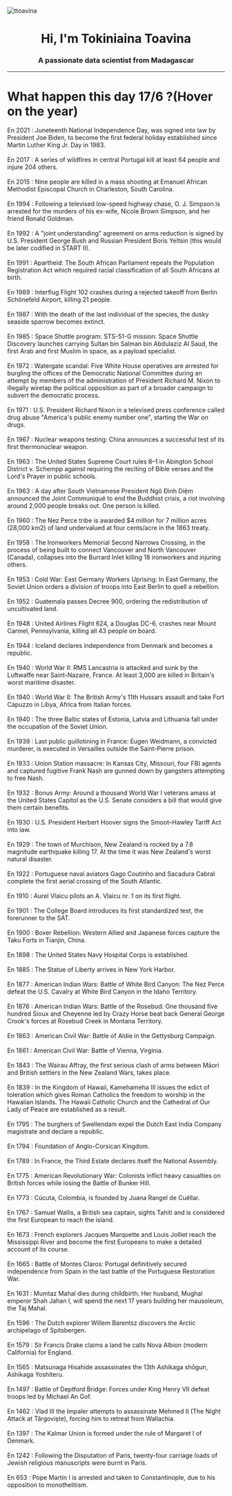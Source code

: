 
<p align="left"> <img src="https://komarev.com/ghpvc/?username=ttoavina&label=Profile%20views&color=0e75b6&style=flat" alt="ttoavina" /> </p>
<h1 align="center">Hi, I'm Tokiniaina Toavina</h1>
<h3 align="center">A passionate data scientist from Madagascar</h3>
    
<hr/>
<h1> What happen this day 17/6 ?(Hover on the year)</h1>

En 2021 : Juneteenth National Independence Day, was signed into law by President Joe Biden, to become the first federal holiday established since Martin Luther King Jr. Day in 1983.
<br/><br/>
En 2017 : A series of wildfires in central Portugal kill at least 64 people and injure 204 others.
<br/><br/>
En 2015 : Nine people are killed in a mass shooting at Emanuel African Methodist Episcopal Church in Charleston, South Carolina.
<br/><br/>
En 1994 : Following a televised low-speed highway chase, O. J. Simpson is arrested for the murders of his ex-wife, Nicole Brown Simpson, and her friend Ronald Goldman.
<br/><br/>
En 1992 : A "joint understanding" agreement on arms reduction is signed by U.S. President George Bush and Russian President Boris Yeltsin (this would be later codified in START II).
<br/><br/>
En 1991 : Apartheid: The South African Parliament repeals the Population Registration Act which required racial classification of all South Africans at birth.
<br/><br/>
En 1989 : Interflug Flight 102 crashes during a rejected takeoff from Berlin Schönefeld Airport, killing 21 people.
<br/><br/>
En 1987 : With the death of the last individual of the species, the dusky seaside sparrow becomes extinct.
<br/><br/>
En 1985 : Space Shuttle program: STS-51-G mission: Space Shuttle Discovery launches carrying Sultan bin Salman bin Abdulaziz Al Saud, the first Arab and first Muslim in space, as a payload specialist.
<br/><br/>
En 1972 : Watergate scandal: Five White House operatives are arrested for burgling the offices of the Democratic National Committee during an attempt by members of the administration of President Richard M. Nixon to illegally wiretap the political opposition as part of a broader campaign to subvert the democratic process.
<br/><br/>
En 1971 : U.S. President Richard Nixon in a televised press conference called drug abuse "America's public enemy number one", starting the War on drugs.
<br/><br/>
En 1967 : Nuclear weapons testing: China announces a successful test of its first thermonuclear weapon.
<br/><br/>
En 1963 : The United States Supreme Court rules 8–1 in Abington School District v. Schempp against requiring the reciting of Bible verses and the Lord's Prayer in public schools.
<br/><br/>
En 1963 : A day after South Vietnamese President Ngô Đình Diệm announced the Joint Communiqué to end the Buddhist crisis, a riot involving around 2,000 people breaks out. One person is killed.
<br/><br/>
En 1960 : The Nez Perce tribe is awarded $4 million for 7 million acres (28,000 km2) of land undervalued at four cents/acre in the 1863 treaty.
<br/><br/>
En 1958 : The Ironworkers Memorial Second Narrows Crossing, in the process of being built to connect Vancouver and North Vancouver (Canada), collapses into the Burrard Inlet killing 18 ironworkers and injuring others.
<br/><br/>
En 1953 : Cold War: East Germany Workers Uprising: In East Germany, the Soviet Union orders a division of troops into East Berlin to quell a rebellion.
<br/><br/>
En 1952 : Guatemala passes Decree 900, ordering the redistribution of uncultivated land.
<br/><br/>
En 1948 : United Airlines Flight 624, a Douglas DC-6, crashes near Mount Carmel, Pennsylvania, killing all 43 people on board.
<br/><br/>
En 1944 : Iceland declares independence from Denmark and becomes a republic.
<br/><br/>
En 1940 : World War II: RMS Lancastria is attacked and sunk by the Luftwaffe near Saint-Nazaire, France. At least 3,000 are killed in Britain's worst maritime disaster.
<br/><br/>
En 1940 : World War II: The British Army's 11th Hussars assault and take Fort Capuzzo in Libya, Africa from Italian forces.
<br/><br/>
En 1940 : The three Baltic states of Estonia, Latvia and Lithuania fall under the occupation of the Soviet Union.
<br/><br/>
En 1939 : Last public guillotining in France: Eugen Weidmann, a convicted murderer, is executed in Versailles outside the Saint-Pierre prison.
<br/><br/>
En 1933 : Union Station massacre: In Kansas City, Missouri, four FBI agents and captured fugitive Frank Nash are gunned down by gangsters attempting to free Nash.
<br/><br/>
En 1932 : Bonus Army: Around a thousand World War I veterans amass at the United States Capitol as the U.S. Senate considers a bill that would give them certain benefits.
<br/><br/>
En 1930 : U.S. President Herbert Hoover signs the Smoot–Hawley Tariff Act into law.
<br/><br/>
En 1929 : The town of Murchison, New Zealand is rocked by a 7.8 magnitude earthquake killing 17. At the time it was New Zealand's worst natural disaster.
<br/><br/>
En 1922 : Portuguese naval aviators Gago Coutinho and Sacadura Cabral complete the first aerial crossing of the South Atlantic.
<br/><br/>
En 1910 : Aurel Vlaicu pilots an A. Vlaicu nr. 1 on its first flight.
<br/><br/>
En 1901 : The College Board introduces its first standardized test, the forerunner to the SAT.
<br/><br/>
En 1900 : Boxer Rebellion: Western Allied and Japanese forces capture the Taku Forts in Tianjin, China.
<br/><br/>
En 1898 : The United States Navy Hospital Corps is established.
<br/><br/>
En 1885 : The Statue of Liberty arrives in New York Harbor.
<br/><br/>
En 1877 : American Indian Wars: Battle of White Bird Canyon: The Nez Perce defeat the U.S. Cavalry at White Bird Canyon in the Idaho Territory.
<br/><br/>
En 1876 : American Indian Wars: Battle of the Rosebud: One thousand five hundred Sioux and Cheyenne led by Crazy Horse beat back General George Crook's forces at Rosebud Creek in Montana Territory.
<br/><br/>
En 1863 : American Civil War: Battle of Aldie in the Gettysburg Campaign.
<br/><br/>
En 1861 : American Civil War: Battle of Vienna, Virginia.
<br/><br/>
En 1843 : The Wairau Affray, the first serious clash of arms between Māori and British settlers in the New Zealand Wars, takes place.
<br/><br/>
En 1839 : In the Kingdom of Hawaii, Kamehameha III issues the edict of toleration which gives Roman Catholics the freedom to worship in the Hawaiian Islands. The Hawaii Catholic Church and the Cathedral of Our Lady of Peace are established as a result.
<br/><br/>
En 1795 : The burghers of Swellendam expel the Dutch East India Company magistrate and declare a republic.
<br/><br/>
En 1794 : Foundation of Anglo-Corsican Kingdom.
<br/><br/>
En 1789 : In France, the Third Estate declares itself the National Assembly.
<br/><br/>
En 1775 : American Revolutionary War: Colonists inflict heavy casualties on British forces while losing the Battle of Bunker Hill.
<br/><br/>
En 1773 : Cúcuta, Colombia, is founded by Juana Rangel de Cuéllar.
<br/><br/>
En 1767 : Samuel Wallis, a British sea captain, sights Tahiti and is considered the first European to reach the island.
<br/><br/>
En 1673 : French explorers Jacques Marquette and Louis Jolliet reach the Mississippi River and become the first Europeans to make a detailed account of its course.
<br/><br/>
En 1665 : Battle of Montes Claros: Portugal definitively secured independence from Spain in the last battle of the Portuguese Restoration War.
<br/><br/>
En 1631 : Mumtaz Mahal dies during childbirth. Her husband, Mughal emperor Shah Jahan I, will spend the next 17 years building her mausoleum, the Taj Mahal.
<br/><br/>
En 1596 : The Dutch explorer Willem Barentsz discovers the Arctic archipelago of Spitsbergen.
<br/><br/>
En 1579 : Sir Francis Drake claims a land he calls Nova Albion (modern California) for England.
<br/><br/>
En 1565 : Matsunaga Hisahide assassinates the 13th Ashikaga shōgun, Ashikaga Yoshiteru.
<br/><br/>
En 1497 : Battle of Deptford Bridge: Forces under King Henry VII defeat troops led by Michael An Gof.
<br/><br/>
En 1462 : Vlad III the Impaler attempts to assassinate Mehmed II (The Night Attack at Târgovişte), forcing him to retreat from Wallachia.
<br/><br/>
En 1397 : The Kalmar Union is formed under the rule of Margaret I of Denmark.
<br/><br/>
En 1242 : Following the Disputation of Paris, twenty-four carriage loads of Jewish religious manuscripts were burnt in Paris.
<br/><br/>
En 653 : Pope Martin I is arrested and taken to Constantinople, due to his opposition to monothelitism.
<br/><br/>
